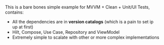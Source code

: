 This is a bare bones simple example for MVVM + Clean + Unit/UI Tests, contains:
 - All the dependencies are in **version catalogs** (which is a pain to set ip up at first)
-  Hilt, Compose, Use Case, Repository and ViewModel
- Extremely simple to scalate with other or more complex implementations
